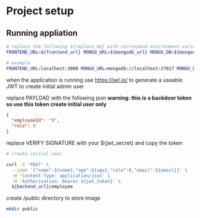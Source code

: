 # Project setup

## Running appliation

```sh
# replace the following ${replace_me} with correspond environment variable values
FRONTEND_URL=${frontend_url} MONGO_URL=${mongodb_url} MONGO_DB=${mongodb_db} PORT=${port} JWT_SECRET=${jwt_secret} go run main.go

# example
FRONTEND_URL=localhost:3000 MONGO_URL=mongodb://localhost:27017 MONGO_DB=kaimuu PORT=3001 JWT_SECRET=secret go run main.go
```

when the application is running use https://jwt.io/ to generate a useable JWT to create initial admin user

replace PAYLOAD with the following json **warning: this is a backdoor token so use this token create initial user only**
```json
{
  "employeeId": "0",
  "role": 0
}
```

replace VERIFY SIGNATURE with your ${jwt_secret} and copy the token

```sh
# create initial user

curl -X 'POST' \
  --json '{"name":${name},"age":${age},"role":0,"email":${email}}' \
  -H 'Content-Type: application/json' \
  -H 'Authorization: Bearer ${jwt_token}' \
  ${backend_url}/employee

```

create /public directory to store image
```sh
mkdir public
```
